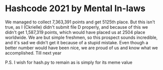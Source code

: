 # Hashcode 2021 by Mental In-laws

We managed to collect 7,363,391 points and get 5125th place. But this isn't true, as I (Ckrielle) didn't submit file D properly, and because of
this we didn't get 1,587,319 points, which would have placed us at 2504 place worldwide. We are but simple freshmen, so this prospect sounds incredible, and it's sad
we didn't get it because of a stupid mistake. Even though a better number would have been nice, we are proud of us and know what we accomplished. Till next year

P.S. I wish for hash.py to remain as is simply for its meme value
